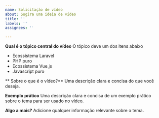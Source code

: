 ```yaml
---
name: Solicitação de vídeo
about: Sugira uma ideia de vídeo
title: ''
labels: ''
assignees: ''

---
```


**Qual é o tópico central do vídeo**
O tópico deve um dos itens abaixo
- Ecossistema Laravel
- PHP puro
- Ecossistema Vue.js
- Javascript puro

** Sobre o que é o vídeo?**
Uma descrição clara e concisa do que você deseja.

**Exemplo prático**
Uma descrição clara e concisa de um exemplo prático sobre o tema para ser usado no vídeo.

**Algo a mais?**
Adicione qualquer informação relevante sobre o tema.
